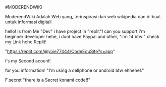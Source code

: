 #MODERENDWIKI

ModerendWiki Adalah Web yang, terinspirasi dari web wikipedia dan di buat untuk informasi digitall
            

hello! is from Me "Dev" i have project in "replit"! can you support i'm beginner developer hehe, i dont have Paypal and other, "i'm 14 btw!" check my Link hehe Replit!

"https://replit.com/@yoie77444/CodeEduSite?s=app"

i's my Second acount!

for you information! "I'm using a cellphone or android btw ehhehe!."

F.secret
"there is a Secret konami code!!"